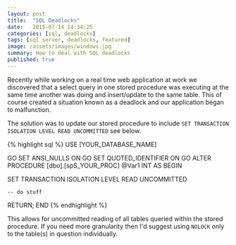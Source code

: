 ```yaml
---
layout: post
title:  "SQL Deadlocks"
date:   2015-07-14 14:34:25
categories: [sql, deadlocks]
tags: [sql server, deadlocks, featured]
image: /assets/images/windows.jpg
summary: How to deal with SQL deadlocks
published: true
---
```

Recently while working on a real time web application at work we discovered that a select query in one stored procedure was executing at the same time another was doing and insert/update to the same table. This of course created a situation known 
as a deadlock and our application began to malfunction.

The solution was to update our stored procedure to include 
`SET TRANSACTION ISOLATION LEVEL READ UNCOMMITTED` see below.

{% highlight sql %}
USE [YOUR_DATABASE_NAME]

GO
SET ANSI_NULLS ON
GO
SET QUOTED_IDENTIFIER ON
GO
ALTER PROCEDURE [dbo].[spS_YOUR_PROC]
	@Var1 INT
AS
BEGIN

SET TRANSACTION ISOLATION LEVEL READ UNCOMMITTED

	-- do stuff

RETURN;
END
{% endhighlight %}

This allows for uncommitted reading of all tables queried within the stored procedure. If you need more granularity then I'd suggest using `NOLOCK` 
only to the table(s) in question individually.


[jekyll]:      http://jekyllrb.com
[jekyll-gh]:   https://github.com/jekyll/jekyll
[jekyll-help]: https://github.com/jekyll/jekyll-help
